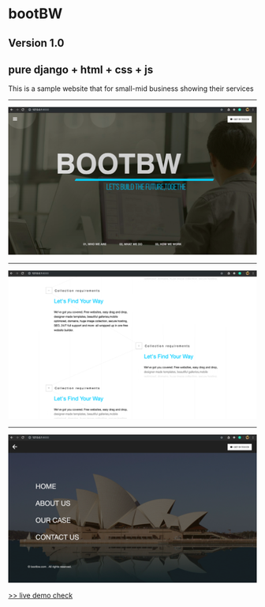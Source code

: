 # bootBW

## Version 1.0 
## pure django + html + css + js

<p>This is a sample website that for small-mid business showing their services</p>

---
![Screenshot](https://github.com/Seven-Bi/bootBW/blob/master/homepage/static/homepage/images/A.png)

---
![Screenshot](https://github.com/Seven-Bi/bootBW/blob/master/homepage/static/homepage/images/B.png)

---
![Screenshot](https://github.com/Seven-Bi/bootBW/blob/master/homepage/static/homepage/images/C.png)



[ >> live demo check](https://calm-tor-88874.herokuapp.com/)